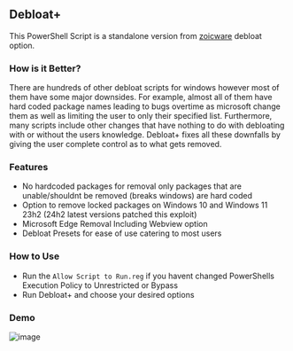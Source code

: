 ## Debloat+

This PowerShell Script is a standalone version from [zoicware](https://github.com/zoicware/ZOICWARE) debloat option.

### How is it Better?

There are hundreds of other debloat scripts for windows however most of them have some major downsides. For example, almost all of them have hard coded package names leading to bugs overtime as microsoft change them as well as limiting the user to only their specified list.
Furthermore, many scripts include other changes that have nothing to do with debloating with or without the users knowledge. Debloat+ fixes all these downfalls by giving the user complete control as to what gets removed.


### Features

- No hardcoded packages for removal only packages that are unable/shouldnt be removed (breaks windows) are hard coded
- Option to remove locked packages on Windows 10 and Windows 11 23h2 (24h2 latest versions patched this exploit)
- Microsoft Edge Removal Including Webview option
- Debloat Presets for ease of use catering to most users


### How to Use

- Run the `Allow Script to Run.reg` if you havent changed PowerShells Execution Policy to Unrestricted or Bypass
- Run Debloat+ and choose your desired options

### Demo

![image](https://github.com/user-attachments/assets/bcbaf786-0c5f-46a5-95f2-aac1b6f341c2)
